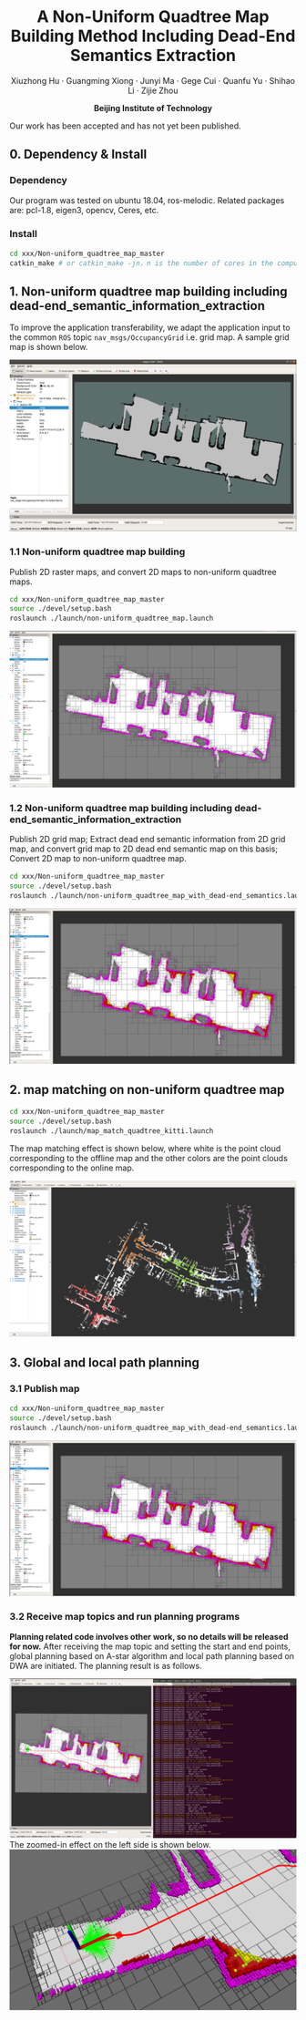 <p align="center">
  <h1 align="center"> A Non-Uniform Quadtree Map Building Method Including Dead-End Semantics Extraction </h1>
  <p align="center">
    <a <strong>Xiuzhong Hu</strong></a>
    ·
    <a <strong>Guangming Xiong</strong></a>
    ·
    <a <strong>Junyi Ma</strong></a>    
    ·    
    <a <strong>Gege Cui</strong></a>
    ·
    <a <strong>Quanfu Yu</strong></a>
    ·
    <a <strong>Shihao Li</strong></a>        
    ·
    <a <strong>Zijie Zhou</strong></a>           
  </p>
  <p align="center"><strong>Beijing Institute of Technology</strong></a>
  </h3>
  <div align="center"></div>
</p>
Our work has been accepted and has not yet been published.

## 0. Dependency & Install
### Dependency
Our program was tested on ubuntu 18.04, ros-melodic. Related packages are: pcl-1.8, eigen3, opencv, Ceres, etc.

### Install
```bash
cd xxx/Non-uniform_quadtree_map_master
catkin_make # or catkin_make -jn，n is the number of cores in the computer's cpu.
```
## 1. Non-uniform quadtree map building including dead-end_semantic_information_extraction
To improve the application transferability, we adapt the application input to the common `ROS` topic `nav_msgs/OccupancyGrid` i.e. grid map. A sample grid map is shown below.
<div align=center><img src="./Demo/grid_map_example.png" /></div>

### 1.1 Non-uniform quadtree map building
Publish 2D raster maps, and convert 2D maps to non-uniform quadtree maps.
```bash
cd xxx/Non-uniform_quadtree_map_master
source ./devel/setup.bash
roslaunch ./launch/non-uniform_quadtree_map.launch
```
<div align=center><img src="./Demo/map_building_1.png" /></div>

### 1.2 Non-uniform quadtree map building including dead-end_semantic_information_extraction
Publish 2D grid map; Extract dead end semantic information from 2D grid map, and convert grid map to 2D dead end semantic map on this basis; Convert 2D map to non-uniform quadtree map.
```bash
cd xxx/Non-uniform_quadtree_map_master
source ./devel/setup.bash
roslaunch ./launch/non-uniform_quadtree_map_with_dead-end_semantics.launch
```
<div align=center><img src="./Demo/map_building_2.png" /></div>

## 2. map matching on non-uniform quadtree map
```bash
cd xxx/Non-uniform_quadtree_map_master
source ./devel/setup.bash
roslaunch ./launch/map_match_quadtree_kitti.launch
```
The map matching effect is shown below, where white is the point cloud corresponding to the offline map and the other colors are the point clouds corresponding to the online map.
<div align=center><img src="./Demo/map_matching_1.png"  style="zoom:50%" /></div>

## 3. Global and local path planning
### 3.1 Publish map
```bash
cd xxx/Non-uniform_quadtree_map_master
source ./devel/setup.bash
roslaunch ./launch/non-uniform_quadtree_map_with_dead-end_semantics.launch
```
<div align=center><img src="./Demo/map_building_2.png" /></div>

### 3.2 Receive map topics and run planning programs
**Planning related code involves other work, so no details will be released for now.**
After receiving the map topic and setting the start and end points, global planning based on A-star algorithm and local path planning based on DWA are initiated. The planning result is as follows.
<div align=center><img src="./Demo/path_planning_1.png" /></div>
The zoomed-in effect on the left side is shown below.
<div align=center><img src="./Demo/path_planning_2.png" /></div>



